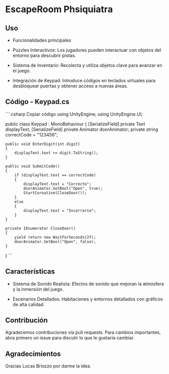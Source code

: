 # EscapeRoom Phsiquiatra

## Uso

- Funcionalidades principales

- Puzzles Interactivos: Los jugadores pueden interactuar con objetos del entorno para descubrir pistas.

- Sistema de Inventario: Recolecta y utiliza objetos clave para avanzar en el juego.

- Integración de Keypad: Introduce códigos en teclados virtuales para desbloquear puertas y obtener acceso a nuevas áreas.


## Código - Keypad.cs
´´´
csharp
Copiar código
using UnityEngine;
using UnityEngine.UI;

public class Keypad : MonoBehaviour
{
    [SerializeField] private Text displayText;
    [SerializeField] private Animator doorAnimator;
    private string correctCode = "123456";

    public void EnterDigit(int digit)
    {
        displayText.text += digit.ToString();
    }

    public void SubmitCode()
    {
        if (displayText.text == correctCode)
        {
            displayText.text = "Correcto";
            doorAnimator.SetBool("Open", true);
            StartCoroutine(CloseDoor());
        }
        else
        {
            displayText.text = "Incorrecto";
        }
    }

    private IEnumerator CloseDoor()
    {
        yield return new WaitForSeconds(2f);
        doorAnimator.SetBool("Open", false);
    }
}
´´´

## Características

- Sistema de Sonido Realista: Efectos de sonido que mejoran la atmósfera y la inmersión del juego.

- Escenarios Detallados: Habitaciones y entornos detallados con gráficos de alta calidad.


## Contribución

Agradecemos contribuciones via pull requests. Para cambios importantes, abra primero un issue para discutir lo que le gustaría cambiar.


## Agradecimientos

Gracias Lucas Briozzo por darme la idea.
